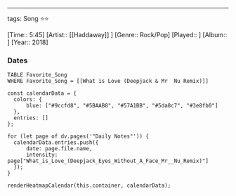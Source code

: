 ---
tags: Song ⭐⭐ 

[Time:: 5:45]
[Artist:: [[Haddaway]] ]
[Genre:: Rock/Pop]
[Played:: ]
[Album:: ]
[Year:: 2018]
### Dates
````dataview
TABLE Favorite_Song
WHERE Favorite_Song = [[What is Love (Deepjack & Mr  Nu Remix)]]
````
  ```dataviewjs
const calendarData = { 
	colors: { 
		blue: ["#9ccfd8", "#5BAAB8", "#57A1BB", "#5da8c7", "#3e8fb0"] 
	}, 
	entries: [] 
}; 

for (let page of dv.pages('"Daily Notes"')) { 
	calendarData.entries.push({ 
		date: page.file.name, 
		intensity: page["What_is_Love_(Deepjack_Eyes_Without_A_Face_Mr__Nu_Remix)"]
	}); 
} 

renderHeatmapCalendar(this.container, calendarData);
```
